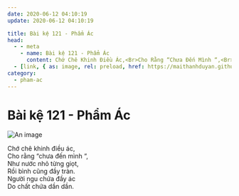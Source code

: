 ```yaml
---
date: 2020-06-12 04:10:19
update: 2020-06-12 04:10:19

title: Bài kệ 121 - Phẩm Ác
head:
  - - meta
    - name: Bài kệ 121 - Phẩm Ác
      content: Chớ Chê Khinh Điều Ác,<Br>Cho Rằng “Chưa Đến Mình “,<Br>Như Nước Nhỏ Từng Giọt,<Br>Rồi Bình Cũng Đầy Tràn.<Br>Người Ngu Chứa Đầy Ác<Br>Do Chất Chứa Dần Dần.<Br>
  - [link, { as: image, rel: preload, href: https://maithanhduyan.github.io/kinh-phap-cu/img/pham-ac/pham-ac-121.jpg }]
category:
  - pham-ac
---
```


# Bài kệ 121 - Phẩm Ác

![An image](/img/pham-ac/pham-ac-121.jpg)

Chớ chê khinh điều ác,<br>Cho rằng “chưa đến mình “,<br>Như nước nhỏ từng giọt,<br>Rồi bình cũng đầy tràn.<br>Người ngu chứa đầy ác<br>Do chất chứa dần dần.<br>
